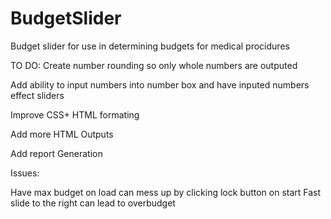 # BudgetSlider
Budget slider for use in determining budgets for medical procidures

TO DO:
Create number rounding so only whole numbers are outputed

Add ability to input numbers into number box and have inputed numbers effect sliders 

Improve CSS+ HTML formating

Add more HTML Outputs

Add report Generation


Issues:


Have max budget on load
can mess up by clicking lock button on start
Fast slide to the right can lead to overbudget


